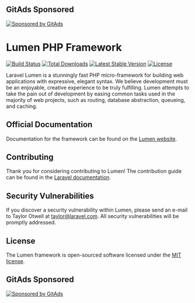 <!-- GitAds-Verify: 8S4LA562WE3MXC5HR1P4GRF7273TG9RM -->

## GitAds Sponsored
[![Sponsored by GitAds](https://gitads.dev/v1/ad-serve?source=abewartech/kbc-futsal-lumen@github)](https://gitads.dev/v1/ad-track?source=abewartech/kbc-futsal-lumen@github)

# Lumen PHP Framework

[![Build Status](https://travis-ci.org/laravel/lumen-framework.svg)](https://travis-ci.org/laravel/lumen-framework)
[![Total Downloads](https://poser.pugx.org/laravel/lumen-framework/d/total.svg)](https://packagist.org/packages/laravel/lumen-framework)
[![Latest Stable Version](https://poser.pugx.org/laravel/lumen-framework/v/stable.svg)](https://packagist.org/packages/laravel/lumen-framework)
[![License](https://poser.pugx.org/laravel/lumen-framework/license.svg)](https://packagist.org/packages/laravel/lumen-framework)

Laravel Lumen is a stunningly fast PHP micro-framework for building web applications with expressive, elegant syntax. We believe development must be an enjoyable, creative experience to be truly fulfilling. Lumen attempts to take the pain out of development by easing common tasks used in the majority of web projects, such as routing, database abstraction, queueing, and caching.

## Official Documentation

Documentation for the framework can be found on the [Lumen website](https://lumen.laravel.com/docs).

## Contributing

Thank you for considering contributing to Lumen! The contribution guide can be found in the [Laravel documentation](https://laravel.com/docs/contributions).

## Security Vulnerabilities

If you discover a security vulnerability within Lumen, please send an e-mail to Taylor Otwell at taylor@laravel.com. All security vulnerabilities will be promptly addressed.

## License

The Lumen framework is open-sourced software licensed under the [MIT license](https://opensource.org/licenses/MIT).

## GitAds Sponsored
[![Sponsored by GitAds](https://gitads.dev/v1/ad-serve?source=abewartech/kbc-futsal-lumen@github)](https://gitads.dev/v1/ad-track?source=abewartech/kbc-futsal-lumen@github)


